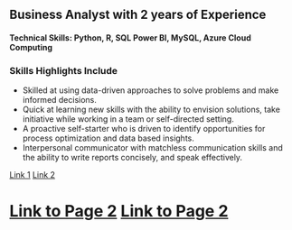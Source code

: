 
## Business Analyst with 2 years of Experience
<h4>Technical Skills: Python, R, SQL Power BI, MySQL, Azure Cloud Computing </h4>

### Skills Highlights Include
- Skilled at using data-driven approaches to solve problems and make informed decisions.
- Quick at learning new skills with the ability to envision solutions, take initiative while working in a team or self-directed setting.
- A proactive self-starter who is driven to identify opportunities for process optimization and data based insights.
- Interpersonal communicator with matchless communication skills and the ability to write reports concisely, and speak effectively.

<a href="https://www.example.com">Link 1</a>
<a href="https://www.example.com">Link 2</a>



# [Link to Page 2](page2.html)  [Link to Page 2](page3.html)
